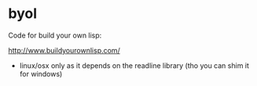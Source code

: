 # byol

Code for build your own lisp:  

http://www.buildyourownlisp.com/

- linux/osx only as it depends on the readline library (tho you can shim it for windows)
